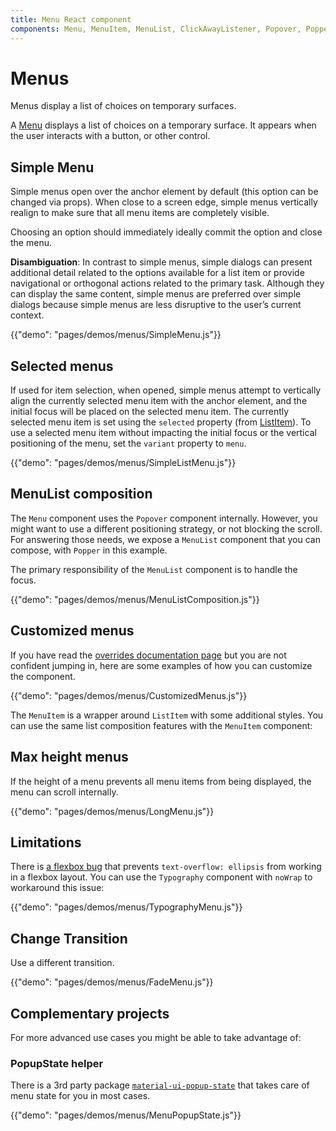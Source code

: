 ```yaml
---
title: Menu React component
components: Menu, MenuItem, MenuList, ClickAwayListener, Popover, Popper
---
```


# Menus

<p class="description">Menus display a list of choices on temporary surfaces.</p>

A [Menu](https://material.io/design/components/menus.html) displays a list of choices on a temporary surface. It appears when the user interacts with a button, or other control.

## Simple Menu

Simple menus open over the anchor element by default (this option can be changed via props). When close to a screen edge, simple menus vertically realign to make sure that all menu items are completely visible.

Choosing an option should immediately ideally commit the option and close the menu.

**Disambiguation**: In contrast to simple menus, simple dialogs can present additional detail related to the options available for a list item or provide navigational or orthogonal actions related to the primary task. Although they can display the same content, simple menus are preferred over simple dialogs because simple menus are less disruptive to the user’s current context.

{{"demo": "pages/demos/menus/SimpleMenu.js"}}

## Selected menus

If used for item selection, when opened, simple menus attempt to vertically align the currently selected menu item with the anchor element,
and the initial focus will be placed on the selected menu item.
The currently selected menu item is set using the `selected` property (from [ListItem](/api/list-item/)).
To use a selected menu item without impacting the initial focus or the vertical positioning of the menu, set the `variant` property to `menu`.

{{"demo": "pages/demos/menus/SimpleListMenu.js"}}

## MenuList composition

The `Menu` component uses the `Popover` component internally.
However, you might want to use a different positioning strategy, or not blocking the scroll.
For answering those needs, we expose a `MenuList` component that you can compose, with `Popper` in this example.

The primary responsibility of the `MenuList` component is to handle the focus.

{{"demo": "pages/demos/menus/MenuListComposition.js"}}

## Customized menus

If you have read the [overrides documentation page](/customization/overrides/)
but you are not confident jumping in, here are some examples of how you can customize the component.

{{"demo": "pages/demos/menus/CustomizedMenus.js"}}

The `MenuItem` is a wrapper around `ListItem` with some additional styles.
You can use the same list composition features with the `MenuItem` component:

## Max height menus

If the height of a menu prevents all menu items from being displayed, the menu can scroll internally.

{{"demo": "pages/demos/menus/LongMenu.js"}}

## Limitations

There is [a flexbox bug](https://bugs.chromium.org/p/chromium/issues/detail?id=327437) that prevents `text-overflow: ellipsis` from working in a flexbox layout.
You can use the `Typography` component with `noWrap` to workaround this issue:

{{"demo": "pages/demos/menus/TypographyMenu.js"}}

## Change Transition

Use a different transition.

{{"demo": "pages/demos/menus/FadeMenu.js"}}

## Complementary projects

For more advanced use cases you might be able to take advantage of:

### PopupState helper

There is a 3rd party package [`material-ui-popup-state`](https://github.com/jcoreio/material-ui-popup-state) that takes care of menu state for you in most cases.

{{"demo": "pages/demos/menus/MenuPopupState.js"}}
